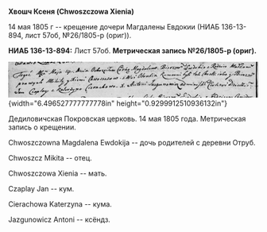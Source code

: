 **Хвошч Ксеня (Chwoszczowa Xienia)**

14 мая 1805 г -- крещение дочери Магдалены Евдокии (НИАБ 136-13-894,
лист 57об, №26/1805-р (ориг)).

**НИАБ 136-13-894:** Лист 57об. **Метрическая запись №26/1805-р
(ориг).**

![](./media/6cffa174f043d988d4da2ddfcc7824b05e324f94.png){width="6.496527777777778in"
height="0.9299912510936132in"}

Дедиловичская Покровская церковь. 14 мая 1805 года. Метрическая запись о
крещении.

Chwoszczowna Magdalena Ewdokija -- дочь родителей с деревни Отруб.

Chwoszcz Mikita -- отец.

Chwoszczowa Xienia -- мать.

Czaplay Jan -- кум.

Cierachowa Katerzyna -- кума.

Jazgunowicz Antoni -- ксёндз.
